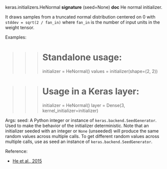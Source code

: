 keras.initializers.HeNormal
__signature__
(seed=None)
__doc__
He normal initializer.

It draws samples from a truncated normal distribution centered on 0 with
`stddev = sqrt(2 / fan_in)` where `fan_in` is the number of input units in
the weight tensor.

Examples:

>>> # Standalone usage:
>>> initializer = HeNormal()
>>> values = initializer(shape=(2, 2))

>>> # Usage in a Keras layer:
>>> initializer = HeNormal()
>>> layer = Dense(3, kernel_initializer=initializer)

Args:
    seed: A Python integer or instance of
        `keras.backend.SeedGenerator`.
        Used to make the behavior of the initializer
        deterministic. Note that an initializer seeded with an integer
        or `None` (unseeded) will produce the same random values
        across multiple calls. To get different random values
        across multiple calls, use as seed an instance
        of `keras.backend.SeedGenerator`.

Reference:

- [He et al., 2015](https://arxiv.org/abs/1502.01852)
